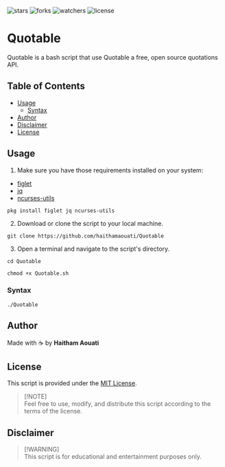![stars](https://custom-icon-badges.demolab.com/github/stars/haithamaouati/Quotable?logo=star)
![forks](https://custom-icon-badges.demolab.com/github/forks/haithamaouati/Quotable?logo=repo-forked)
![watchers](https://custom-icon-badges.demolab.com/github/watchers/haithamaouati/Quotable?logo=eye)
![license](https://custom-icon-badges.demolab.com/github/license/haithamaouati/Quotable?logo=law)

# Quotable
Quotable is a bash script that use Quotable a free, open source quotations API.

## Table of Contents
- [Usage](#usage)
  - [Syntax](#syntax)
- [Author](#author)
- [Disclaimer](#disclaimer)
- [License](#license)

## Usage

1. Make sure you have those requirements installed on your system:
* [figlet](http://www.figlet.org/)
* [jq]()
* [ncurses-utils]()
```
pkg install figlet jq ncurses-utils
```
2. Download or clone the script to your local machine.
```
git clone https://github.com/haithamaouati/Quotable
```
3. Open a terminal and navigate to the script's directory.
```
cd Quotable
```
```
chmod +x Quotable.sh
```

### Syntax

```
./Quotable
```

## Author

Made with :coffee: by **Haitham Aouati**

## License

This script is provided under the [MIT License](LICENSE).

> [!NOTE]\
> Feel free to use, modify, and distribute this script according to the terms of the license.

## Disclaimer

> [!WARNING]\
> This script is for educational and entertainment purposes only.
